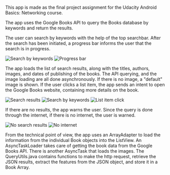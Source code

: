 This app is made as the final project assignment for the Udacity Android Basics: Networking course.  

The app uses the Google Books API to query the Books database by keywords and return the results.  

The user can search by keywords with the help of the top searchbar. After the search has been initiated, a progress bar informs the user that 
the search is in progress.   

![Search by keywords](screenshots/search_by_keywords.PNG) ![Progress bar](screenshots/progress_bar.PNG)  

The app loads the list of search results, along with the titles, authors, images, and dates of publishing of the books. The API querying, and the image 
loading are all done asynchronously. If there is no image, a "default" image is shown. If the user clicks a list item, the app sends an intent 
to open the Google Books website, containing more details on the book.  

![Search results](screenshots/search_results.PNG) ![Search by keywords](screenshots/search_results_no_image.PNG) ![List item click](screenshots/list_item_click_web.PNG)   

If there are no results, the app warns the user. Since the query is done through the internet, if there is no internet, the user is warned.  

![No search results](screenshots/no_search_results.PNG) ![No internet](screenshots/no_internet.PNG)  

From the technical point of view, the app uses an ArrayAdapter to load the information from the individual Book objects into the ListView. An 
AsyncTaskLoader takes care of getting the book data from the Google Books API. There is another AsyncTask that loads the images. The QueryUtils.java
contains functions to make the http request, retrieve the JSON results, extract the features from the JSON object, and store it in a Book Array.  
